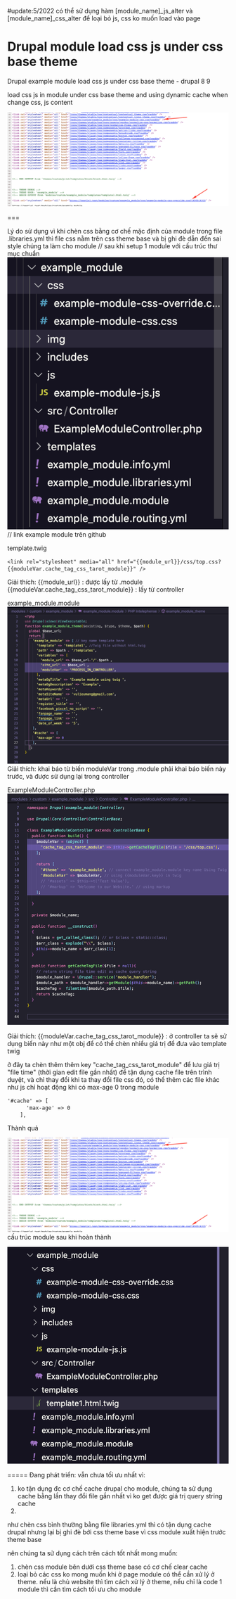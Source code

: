 #update:5/2022
có thể sử dụng hàm [module_name]_js_alter và [module_name]_css_alter để loại bỏ js, css ko muốn load vào page
# Drupal module load css js under css base theme
 Drupal example module load css js under css base theme - drupal 8 9

load css js in module under css base theme and using dynamic cache when change css, js content

![alt text](screen.png)


===

Lý do sử dụng vì khi chèn css bằng cơ chế mặc định của module trong file  .libraries.yml thì file css nằm trên css theme base và bị ghi đè dẫn đến sai style chúng ta làm cho module
// sau khi setup 1 module với cấu trúc thư mục chuẩn
![alt text](1.png)
// link example module trên github


template.twig

```
<link rel="stylesheet" media="all" href="{{module_url}}/css/top.css?{{moduleVar.cache_tag_css_tarot_module}}" />
```



Giải thích:
{{module_url}} : được lấy từ .module
{{moduleVar.cache_tag_css_tarot_module}} : lấy từ controller

example_module.module
![alt text](2.png)
Giải thích:
khai báo từ biến moduleVar trong .module 
phải khai báo biến này trước, và được sử dụng lại trong controller

ExampleModuleController.php
![alt text](3.png)

Giải thích:
{{moduleVar.cache_tag_css_tarot_module}} : 
ở controller ta sẽ sử dụng biến này như một obj để có thể chèn nhiều giá trị để đưa vào template twig

ở đây ta chèn thêm thêm key "cache_tag_css_tarot_module" để lưu giá trị "file time"  (thời gian edit file gần nhất) để tận dụng cache file trên trình duyệt, và chỉ thay đổi khi ta thay đổi file css đó, có thể thêm các file khác như js
chỉ hoạt động khi có max-age 0 trong module
```
'#cache' => [
      'max-age' => 0
    ],
```
Thành quả

![alt text](screen.png)
cấu trúc module sau khi hoàn thành

![alt text](4.png)


=====
Đang  phát triển:
vẫn chưa tối ưu nhất vì:
1. ko tận dụng đc cơ chế cache drupal cho module, chúng ta sử dụng cache bằng lần thay đổi file gần nhất vì ko get được giá trị query string cache
2. 
như chèn css bình thường bằng file libraries.yml thì có tận dụng cache drupal nhưng lại bị ghi đè bới css theme base vì css module xuất hiện trước theme base

nên chúng ta sử dụng cách trên
cách tốt nhất mong muốn:
1. chèn css module bên dưới css theme base có cơ chế clear cache
2. loại bỏ các css ko mong muốn khi ở page module
có thể cần xử lý ở theme.
nếu là chủ website thì tìm cách xử lý ở theme,
nếu chỉ là code 1 module thì cần tìm cách tối ưu cho module
